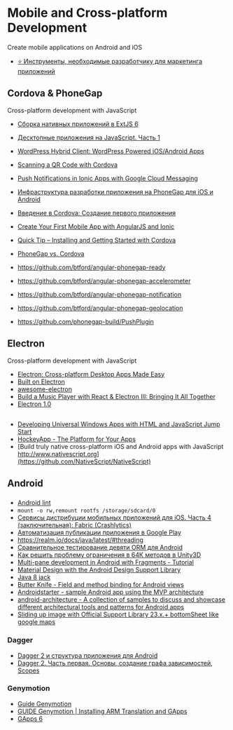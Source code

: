 # Mobile and Cross-platform Development
Create mobile applications on Android and iOS

 - [:star: Инструменты, необходимые разработчику для маркетинга приложений](https://habrahabr.ru/company/ackuna/blog/295648/)

## Cordova & PhoneGap
Cross-platform development with JavaScript

 - [Сборка нативных приложений в ExtJS 6](http://habrahabr.ru/post/270343/)
 - [Десктопные приложения на JavaScript. Часть 1](http://habrahabr.ru/post/272389/)
 - [WordPress Hybrid Client: WordPress Powered iOS/Android Apps](http://www.sitepoint.com/wordpress-hybrid-client-wordpress-powered-ios-android-apps/)
 - [Scanning a QR Code with Cordova](http://www.sitepoint.com/scanning-qr-code-cordova/)
 - [Push Notifications in Ionic Apps with Google Cloud Messaging](http://www.sitepoint.com/push-notifications-in-ionic-apps-with-google-cloud-messaging/)
 - [Инфраструктура разработки приложения на PhoneGap для iOS и Android](http://habrahabr.ru/company/arcadia/blog/257749/)
 - [Введение в Cordova: Создание первого приложения](http://habrahabr.ru/post/274763/)
 - [Create Your First Mobile App with AngularJS and Ionic](https://scotch.io/tutorials/create-your-first-mobile-app-with-angularjs-and-ionic)
 - [Quick Tip – Installing and Getting Started with Cordova](http://www.sitepoint.com/quick-tip-installing-and-getting-started-with-cordova/)

 - [PhoneGap vs. Cordova](http://habrahabr.ru/post/272873/)
 - https://github.com/btford/angular-phonegap-ready
 - https://github.com/btford/angular-phonegap-accelerometer
 - https://github.com/btford/angular-phonegap-notification
 - https://github.com/btford/angular-phonegap-geolocation
 - https://github.com/phonegap-build/PushPlugin

## Electron
Cross-platform development with JavaScript

- [Electron: Cross-platform Desktop Apps Made Easy](http://www.toptal.com/javascript/electron-cross-platform-desktop-apps-easy)   
- [Built on Electron](http://electron.atom.io/#built-on-electron)
- [awesome-electron](https://github.com/sindresorhus/awesome-electron)
- [Build a Music Player with React & Electron III: Bringing It All Together](https://scotch.io/tutorials/build-a-music-player-with-react-electron-iii-bringing-it-all-together)
- [Electron 1.0](http://electron.atom.io/blog/2016/05/11/electron-1-0)

##
- [Developing Universal Windows Apps with HTML and JavaScript Jump Start](https://www.microsoftvirtualacademy.com/en-US/training-courses/developing-universal-windows-apps-with-html-and-javascript-jump-start-8344)     
- [HockeyApp - The Platform for Your Apps](http://hockeyapp.net/features/)
- [Build truly native cross-platform iOS and Android apps with JavaScript http://www.nativescript.org](https://github.com/NativeScript/NativeScript)

## Android

###
- [Android lint](http://developer.android.com/intl/ru/tools/help/lint.html)
- `mount -o rw,remount rootfs /storage/sdcard/0`
- [Сервисы дистрибуции мобильных приложений для iOS. Часть 4 (заключительная): Fabric (Crashlytics)](https://habrahabr.ru/company/arcadia/blog/260019/)
- [Автоматизация публикации приложения в Google Play](https://habrahabr.ru/post/281557/)
- https://realm.io/docs/java/latest/#threading
- [Сравнительное тестирование девяти ORM для Android](https://habrahabr.ru/post/281226/)
- [Как решить проблему ограничения в 64К методов в Unity3D](https://habrahabr.ru/post/314416/)
- [Multi-pane development in Android with Fragments - Tutorial](http://www.vogella.com/tutorials/AndroidFragments/article.html)
- [Material Design with the Android Design Support Library](https://www.sitepoint.com/material-design-android-design-support-library/)
- [Java 8 jack](https://developer.android.com/guide/platform/j8-jack.html)
- [Butter Knife - Field and method binding for Android views](http://jakewharton.github.io/butterknife/)
- [Androidstarter - sample Android app using the MVP architecture](http://roroche.github.io/AndroidStarter/)
- [android-architecture - A collection of samples to discuss and showcase different architectural tools and patterns for Android apps](https://github.com/googlesamples/android-architecture)
- [Sliding up image with Official Support Library 23.x.+ bottomSheet like google maps](http://stackoverflow.com/questions/37335366/sliding-up-image-with-official-support-library-23-x-bottomsheet-like-google-ma)

### Dagger
- [Dagger 2 и структура приложения для Android](https://habrahabr.ru/company/ncloudtech/blog/274025/)
- [Dagger 2. Часть первая. Основы, создание графа зависимостей, Scopes](https://habrahabr.ru/post/279125/)

### Genymotion
- [Guide Genymotion](http://forum.xda-developers.com/showthread.php?t=2333452)
- [GUIDE Genymotion | Installing ARM Translation and GApps](http://forum.xda-developers.com/showthread.php?t=2528952)
- [GApps 6](http://opengapps.org/?api=6.0&variant=nano)
